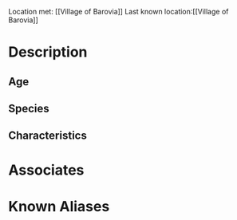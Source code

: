 Location met: [[Village of Barovia]]
Last known location:[[Village of Barovia]]

# Description

## Age

## Species

## Characteristics

# Associates

# Known Aliases